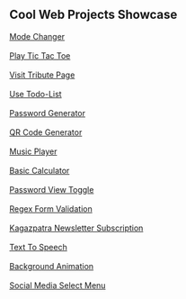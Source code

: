 ## Cool Web Projects Showcase
[Mode Changer](https://ansarulhaq786.github.io/web-project/change-mode/)<br><br>
[Play Tic Tac Toe](https://ansarulhaq786.github.io/web-project/tic-tac-toe/)<br><br>
[Visit Tribute Page](https://ansarulhaq786.github.io/web-project/tribute-page/)<br><br>
[Use Todo-List](https://ansarulhaq786.github.io/web-project/todo-list/)<br><br>
[Password Generator](https://ansarulhaq786.github.io/web-project/random-password-generator/)<br><br>
[QR Code Generator](https://ansarulhaq786.github.io/web-project/qr-code-generator/)<br><br>
[Music Player](https://ansarulhaq786.github.io/web-project/music-player/)<br><br>
[Basic Calculator](https://ansarulhaq786.github.io/web-project/calculator/)<br><br>
[Password View Toggle](https://ansarulhaq786.github.io/web-project/toggle-password-veiw/)<br><br>
[Regex Form Validation](https://ansarulhaq786.github.io/web-project/form-validate/)<br><br>
[Kagazpatra Newsletter Subscription](https://ansarulhaq786.github.io/web-project/kagazpatra-newsletter-subscription)<br><br>
[Text To Speech](https://ansarulhaq786.github.io/web-project/text-to-speech)<br><br>
[Background Animation](https://ansarulhaq786.github.io/web-project/background-animation)<br><br>
[Social Media Select Menu](https://ansarulhaq786.github.io/web-project/select-menu)<br><br>